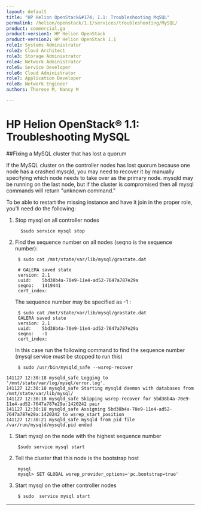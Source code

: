```yaml
---
layout: default
title: "HP Helion OpenStack&#174; 1.1: Troubleshooting MqSQL"
permalink: /helion/openstack/1.1/services/troubleshooting/MySQL/
product: commercial.ga
product-version1: HP Helion OpenStack
product-version2: HP Helion OpenStack 1.1
role1: Systems Administrator 
role2: Cloud Architect 
role3: Storage Administrator 
role4: Network Administrator 
role5: Service Developer 
role6: Cloud Administrator 
role7: Application Developer 
role8: Network Engineer 
authors: Therese M, Nancy M

---
```

<!--PUBLISHED-->

<script>

function PageRefresh {
onLoad="window.refresh"
}

PageRefresh();

</script>

# HP Helion OpenStack&#174; 1.1: Troubleshooting MySQL

##Fixing a MySQL cluster that has lost a quorum

If the MySQL cluster on the controller nodes has lost quorum because one node has a crashed mysqld,  you may need to recover it by manually specifying which node needs to take over as the primary node.  mysqld may be running on the last node, but if the cluster is compromised then all mysql commands will return "unknown command."

To be able to restart the missing instance and have it join in the proper role, you'll need do the following:



1. Stop mysql on all controller nodes

		 $sudo service mysql stop



1. Find the sequence number  on all nodes (seqno is the sequence number):
 
		$ sudo cat /mnt/state/var/lib/mysql/grastate.dat

		# GALERA saved state
		version: 2.1
		uuid:    5bd38b4a-70e9-11e4-ad52-7647a787e29a
		seqno:   1419441                                                          
		cert_index:

	The sequence number may be specified as -1 :

		$ sudo cat /mnt/state/var/lib/mysql/grastate.dat
		GALERA saved state
		version: 2.1
		uuid:    5bd38b4a-70e9-11e4-ad52-7647a787e29a
		seqno:   -1
		cert_index:

	In this case run the following command to find the sequence number (mysql service must be stopped to run this)


		$ sudo /usr/bin/mysqld_safe --wsrep-recover

<!--   -->

	141127 12:30:18 mysqld_safe Logging to '/mnt/state/var/log/mysql/error.log'.
	141127 12:30:18 mysqld_safe Starting mysqld daemon with databases from /mnt/state/var/lib/mysql/
	141127 12:30:18 mysqld_safe Skipping wsrep-recover for 5bd38b4a-70e9-11e4-ad52-7647a787e29a:1420242 pair
	141127 12:30:18 mysqld_safe Assigning 5bd38b4a-70e9-11e4-ad52-7647a787e29a:1420242 to wsrep_start_position    
	141127 12:30:21 mysqld_safe mysqld from pid file /var/run/mysqld/mysqld.pid ended	




1. Start mysql on the node with the highest sequence number

		$sudo service mysql start




1. Tell the cluster that this node is the bootstrap host

		mysql
		mysql> SET GLOBAL wsrep_provider_options='pc.bootstrap=true'




1. Start mysql on the other controller nodes
 
		$ sudo  service mysql start

----